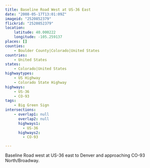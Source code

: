 ```yaml
---
title: Baseline Road West at US-36 East
date: "2008-05-17T13:01:09Z"
imageid: "2520852379"
flickrid: "2520852379"
location:
    latitude: 40.000222
    longitude: -105.259137
places: []
counties:
    - Boulder County|Colorado|United States
countries:
    - United States
states:
    - Colorado|United States
highwaytypes:
    - US Highway
    - Colorado State Highway
highways:
    - US-36
    - CO-93
tags:
    - Big Green Sign
intersections:
    - overlap1: null
      overlap2: null
      highways1:
        - US-36
      highways2:
        - CO-93

---
```

Baseline Road west at US-36 east to Denver and approaching CO-93 North/Broadway.